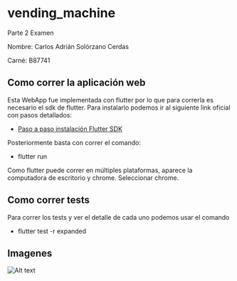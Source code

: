# vending_machine

Parte 2 Examen 

Nombre: Carlos Adrián Solórzano Cerdas

Carné: B87741

## Como correr  la aplicación web
Esta WebApp fue implementada con flutter por lo que para correrla es necesario el sdk de flutter.
Para instalarlo podemos ir al siguiente link oficial con pasos detallados:

- [Paso a paso instalación Flutter SDK](https://docs.flutter.dev/get-started/install)

Posteriormente basta con correr el comando:
- flutter run

Como flutter puede correr en múltiples plataformas, aparece la computadora de escritorio y chrome.
Seleccionar chrome.

## Como correr  tests
Para correr los tests y ver el detalle de cada uno podemos usar el comando

- flutter test -r expanded 
## Imagenes
![Alt text](Entregabe/AppScreenshots/ss1.png)
